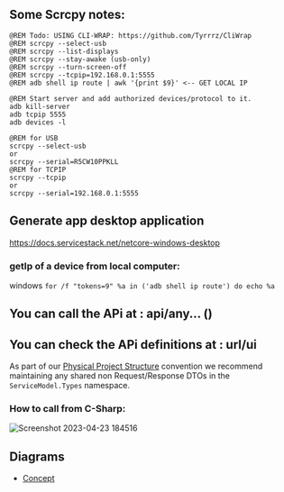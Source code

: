## Some Scrcpy notes:
```
@REM Todo: USING CLI-WRAP: https://github.com/Tyrrrz/CliWrap
@REM scrcpy --select-usb
@REM scrcpy --list-displays
@REM scrcpy --stay-awake (usb-only)
@REM scrcpy --turn-screen-off
@REM scrcpy --tcpip=192.168.0.1:5555
@REM adb shell ip route | awk '{print $9}' <-- GET LOCAL IP

@REM Start server and add authorized devices/protocol to it.
adb kill-server
adb tcpip 5555
adb devices -l

@REM for USB
scrcpy --select-usb
or
scrcpy --serial=R5CW10PPKLL
@REM for TCPIP
scrcpy --tcpip
or
scrcpy --serial=192.168.0.1:5555
```

## Generate app desktop application
https://docs.servicestack.net/netcore-windows-desktop

### getIp of a device from local computer:
windows
`for /f "tokens=9" %a in ('adb shell ip route') do echo %a`

## You can call the APi at : api/any... ()
## You can check the APi definitions at : url/ui

As part of our [Physical Project Structure](https://docs.servicestack.net/physical-project-structure) convention we recommend maintaining any shared non Request/Response DTOs in the `ServiceModel.Types` namespace.

### How to call from C-Sharp:
![Screenshot 2023-04-23 184516](https://user-images.githubusercontent.com/68454661/233870359-a9918dc5-9cf1-4492-ba71-99909260656d.png)

## Diagrams
- [Concept](https://github.com/Izocel/AdbMe/blob/c974509a00cbdf7501b2758fa85f8eded65d827c/Diagrams/AdbMe.drawio.pdf)
